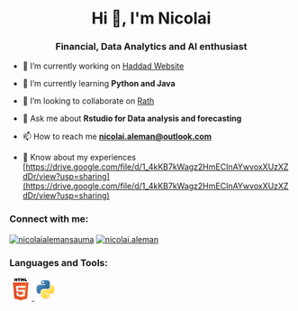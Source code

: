 <h1 align="center">Hi 👋, I'm Nicolai</h1>
<h3 align="center">Financial, Data Analytics and AI enthusiast</h3>

- 🔭 I’m currently working on [Haddad Website](https://e9a47443-eb8c-4c72-ac46-bc3e1951125d-00-wn7enaf3p8jq.riker.replit.dev/)

- 🌱 I’m currently learning **Python and Java**

- 👯 I’m looking to collaborate on [Rath](https://github.com/Kanaries/Rath)

- 💬 Ask me about **Rstudio for Data analysis and forecasting**

- 📫 How to reach me **nicolai.aleman@outlook.com**

- 📄 Know about my experiences [https://drive.google.com/file/d/1_4kKB7kWagz2HmECInAYwvoxXUzXZdDr/view?usp=sharing](https://drive.google.com/file/d/1_4kKB7kWagz2HmECInAYwvoxXUzXZdDr/view?usp=sharing)

<h3 align="left">Connect with me:</h3>
<p align="left">
<a href="https://linkedin.com/in/nicolaialemansauma" target="blank"><img align="center" src="https://raw.githubusercontent.com/rahuldkjain/github-profile-readme-generator/master/src/images/icons/Social/linked-in-alt.svg" alt="nicolaialemansauma" height="30" width="40" /></a>
<a href="https://instagram.com/nicolai.aleman" target="blank"><img align="center" src="https://raw.githubusercontent.com/rahuldkjain/github-profile-readme-generator/master/src/images/icons/Social/instagram.svg" alt="nicolai.aleman" height="30" width="40" /></a>
</p>

<h3 align="left">Languages and Tools:</h3>
<p align="left"> <a href="https://www.w3.org/html/" target="_blank" rel="noreferrer"> <img src="https://raw.githubusercontent.com/devicons/devicon/master/icons/html5/html5-original-wordmark.svg" alt="html5" width="40" height="40"/> </a> <a href="https://www.python.org" target="_blank" rel="noreferrer"> <img src="https://raw.githubusercontent.com/devicons/devicon/master/icons/python/python-original.svg" alt="python" width="40" height="40"/> </a> </p>

